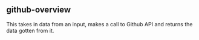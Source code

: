 ## github-overview
This takes in data from an input, makes a call to Github API and returns the data gotten from it.